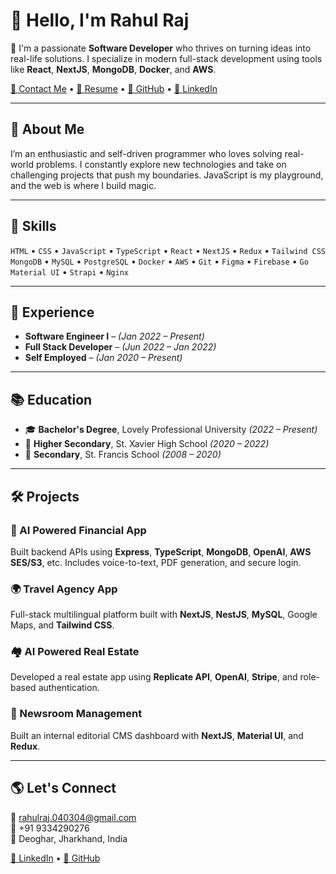 # 👋 Hello, I'm **Rahul Raj**

🎯 I'm a passionate **Software Developer** who thrives on turning ideas into real-life solutions. I specialize in modern full-stack development using tools like **React**, **NextJS**, **MongoDB**, **Docker**, and **AWS**.

[📧 Contact Me](mailto:rahulraj.040304@gmail.com) • [📄 Resume](#) • [🐙 GitHub](https://github.com/rahulraj0403) • [🔗 LinkedIn](https://linkedin.com/in/rahulraj0403)

---

## 🚀 About Me
I’m an enthusiastic and self-driven programmer who loves solving real-world problems. I constantly explore new technologies and take on challenging projects that push my boundaries. JavaScript is my playground, and the web is where I build magic.

---

## 🧠 Skills  
`HTML` • `CSS` • `JavaScript` • `TypeScript` • `React` • `NextJS` • `Redux` • `Tailwind CSS`  
`MongoDB` • `MySQL` • `PostgreSQL` • `Docker` • `AWS` • `Git` • `Figma` • `Firebase` • `Go`  
`Material UI` • `Strapi` • `Nginx`

---

## 💼 Experience

- **Software Engineer I** – *(Jan 2022 – Present)*  
- **Full Stack Developer** – *(Jun 2022 – Jan 2022)*  
- **Self Employed** – *(Jan 2020 – Present)*

---

## 📚 Education

- 🎓 **Bachelor's Degree**, Lovely Professional University *(2022 – Present)*  
- 🏫 **Higher Secondary**, St. Xavier High School *(2020 – 2022)*  
- 🏫 **Secondary**, St. Francis School *(2008 – 2020)*

---

## 🛠 Projects

### 💸 AI Powered Financial App
Built backend APIs using **Express**, **TypeScript**, **MongoDB**, **OpenAI**, **AWS SES/S3**, etc. Includes voice-to-text, PDF generation, and secure login.

### 🌍 Travel Agency App
Full-stack multilingual platform built with **NextJS**, **NestJS**, **MySQL**, Google Maps, and **Tailwind CSS**.

### 🏘️ AI Powered Real Estate
Developed a real estate app using **Replicate API**, **OpenAI**, **Stripe**, and role-based authentication.

### 📰 Newsroom Management
Built an internal editorial CMS dashboard with **NextJS**, **Material UI**, and **Redux**.

---

## 🌎 Let's Connect

📧 [rahulraj.040304@gmail.com](mailto:rahulraj.040304@gmail.com)  
📱 +91 9334290276  
📍 Deoghar, Jharkhand, India

[🔗 LinkedIn](https://linkedin.com/in/rahulraj0403) • [🐙 GitHub](https://github.com/rahulraj0403)

